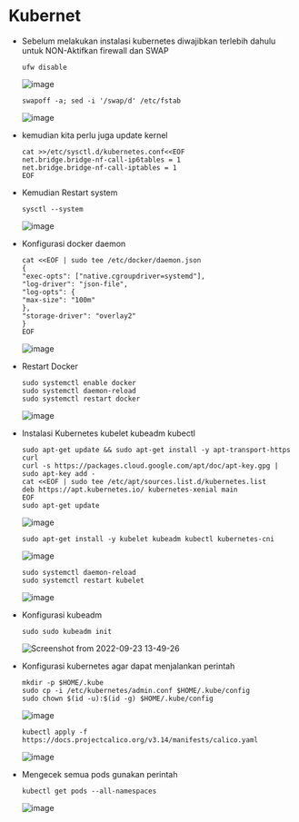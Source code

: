 # Kubernet


- Sebelum melakukan instalasi kubernetes diwajibkan terlebih dahulu untuk NON-Aktifkan firewall dan SWAP
  
      ufw disable

  ![image](https://user-images.githubusercontent.com/40049149/191898965-a7b88d56-b36a-4383-98e2-14db8791b733.png)

      swapoff -a; sed -i '/swap/d' /etc/fstab

  ![image](https://user-images.githubusercontent.com/40049149/191899042-eca78148-13bc-428d-9e0b-c24c7af3971f.png)

- kemudian kita perlu juga update kernel

      cat >>/etc/sysctl.d/kubernetes.conf<<EOF
      net.bridge.bridge-nf-call-ip6tables = 1
      net.bridge.bridge-nf-call-iptables = 1
      EOF

- Kemudian Restart system

      sysctl --system

  ![image](https://user-images.githubusercontent.com/40049149/191899398-90c27601-bac6-4318-99a9-3f4c83b2f836.png)

- Konfigurasi docker daemon

      cat <<EOF | sudo tee /etc/docker/daemon.json
      {
      "exec-opts": ["native.cgroupdriver=systemd"],
      "log-driver": "json-file",
      "log-opts": {
      "max-size": "100m"
      },
      "storage-driver": "overlay2"
      }
      EOF

  ![image](https://user-images.githubusercontent.com/40049149/191899505-a9204a60-12bd-4a65-9c04-19f546cfbbac.png)

- Restart Docker

      sudo systemctl enable docker
      sudo systemctl daemon-reload
      sudo systemctl restart docker

  ![image](https://user-images.githubusercontent.com/40049149/191899624-51b248c6-4e85-4005-b40e-0ef0d2bcbf82.png)

- Instalasi Kubernetes kubelet kubeadm kubectl

      sudo apt-get update && sudo apt-get install -y apt-transport-https curl
      curl -s https://packages.cloud.google.com/apt/doc/apt-key.gpg | sudo apt-key add -
      cat <<EOF | sudo tee /etc/apt/sources.list.d/kubernetes.list
      deb https://apt.kubernetes.io/ kubernetes-xenial main
      EOF
      sudo apt-get update

  ![image](https://user-images.githubusercontent.com/40049149/191902202-fec46f5f-5d4e-44d1-9cf5-644a6cfb9ebb.png)

      sudo apt-get install -y kubelet kubeadm kubectl kubernetes-cni

  ![image](https://user-images.githubusercontent.com/40049149/191902265-73a2056d-ec38-4cc5-891c-ea619827dff4.png)

      sudo systemctl daemon-reload
      sudo systemctl restart kubelet

  ![image](https://user-images.githubusercontent.com/40049149/191902323-f3494584-ee4e-46b8-8220-ae1e97d6c5c5.png)

- Konfigurasi kubeadm

      sudo sudo kubeadm init

  ![Screenshot from 2022-09-23 13-49-26](https://user-images.githubusercontent.com/40049149/191906234-a84ffc85-2bfe-4f62-afaf-f60acde7fa04.png)

- Konfigurasi kubernetes agar dapat menjalankan perintah

      mkdir -p $HOME/.kube
      sudo cp -i /etc/kubernetes/admin.conf $HOME/.kube/config
      sudo chown $(id -u):$(id -g) $HOME/.kube/config

  ![image](https://user-images.githubusercontent.com/40049149/191907048-e770dd30-10cb-4bb8-8549-4b47e94fa77e.png)

      kubectl apply -f https://docs.projectcalico.org/v3.14/manifests/calico.yaml

  ![image](https://user-images.githubusercontent.com/40049149/191907502-bc3bd45e-8b37-44bb-a44b-c3ccdb08148d.png)

- Mengecek semua pods gunakan perintah

      kubectl get pods --all-namespaces

  ![image](https://user-images.githubusercontent.com/40049149/191907592-3fa1450c-a5e2-4441-b417-95a891fc65fc.png)

















